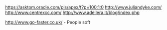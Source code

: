 


https://asktom.oracle.com/pls/apex/f?p=100:1:0
http://www.juliandyke.com/
http://www.centrexcc.com/
http://www.adellera.it/blog/index.php

http://www.go-faster.co.uk/ - People soft
